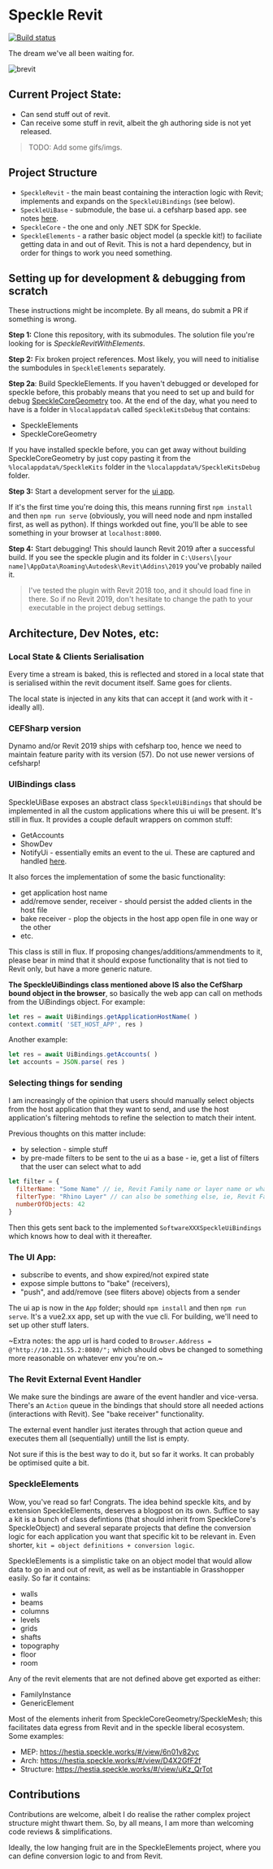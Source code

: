 # Speckle Revit

[![Build status](https://ci.appveyor.com/api/projects/status/03r7l9i2ohqqra2c?svg=true)](https://ci.appveyor.com/project/SpeckleWorks/specklerevitreboot)

The dream we've all been waiting for. 

![brevit](https://user-images.githubusercontent.com/7696515/58039037-7fd43500-7b29-11e9-9d72-f09733ede653.PNG)


## Current Project State:

- Can send stuff out of revit.
- Can receive some stuff in revit, albeit the gh authoring side is not yet released.

> TODO: Add some gifs/imgs.

## Project Structure

- `SpeckleRevit` - the main beast containing the interaction logic with Revit; implements and expands on the `SpeckleUiBindings` (see below). 
- `SpeckleUiBase` - submodule, the base ui. a cefsharp based app. see notes [here](https://github.com/speckleworks/SpeckleUi).
- `SpeckleCore` - the one and only .NET SDK for Speckle. 
- `SpeckleElements` - a rather basic object model (a speckle kit!) to faciliate getting data in and out of Revit. This is not a hard dependency, but in order for things to work you need something. 

## Setting up for development & debugging from scratch

These instructions might be incomplete. By all means, do submit a PR if something is wrong. 

**Step 1:** Clone this repository, with its submodules. The solution file you're looking for is *SpeckleRevitWithElements*.

**Step 2:** Fix broken project references. Most likely, you will need to initialise the sumbodules in `SpeckleElements` separately.

**Step 2a**: Build SpeckleElements. If you haven't debugged or developed for speckle before, this probably means that you need to set up and build for debug [SpeckleCoreGeometry](https://github.com/speckleworks/SpeckleCoreGeometry) too. At the end of the day, what you need to have is a folder in `%localappdata%` called `SpeckleKitsDebug` that contains:
- SpeckleElements
- SpeckleCoreGeometry

If you have installed speckle before, you can get away without building SpeckleCoreGeometry by just copy pasting it from the `%localappdata%/SpeckleKits` folder in the `%localappdata%/SpeckleKitsDebug` folder.

**Step 3:** Start a development server for the [ui app](https://github.com/speckleworks/SpeckleUi). 

If it's the first time you're doing this, this means running first `npm install` and then `npm run serve` (obviously, you will need node and npm installed first, as well as python). If things workded out fine, you'll be able to see something in your browser at `localhost:8000`. 

**Step 4:** Start debugging! This should launch Revit 2019 after a successful build. If you see the speckle plugin and its folder in `C:\Users\[your name]\AppData\Roaming\Autodesk\Revit\Addins\2019` you've probably nailed it. 

> I've tested the plugin with Revit 2018 too, and it should load fine in there. So if no Revit 2019, don't hesitate to change the path to your executable in the project debug settings. 


## Architecture, Dev Notes, etc: 

### Local State & Clients Serialisation

Every time a stream is baked, this is reflected and stored in a local state that is serialised within the revit document itself. Same goes for clients. 

The local state is injected in any kits that can accept it (and work with it - ideally all). 

### CEFSharp version

Dynamo and/or Revit 2019 ships with cefsharp too, hence we need to maintain feature parity with its version (57). Do not use newer versions of cefsharp!

### UIBindings class 

SpeckleUiBase exposes an abstract class `SpeckleUiBindings` that should be implemented in all the custom applications where this ui will be present. It's still in flux. It provides a couple default wrappers on common stuff:

- GetAccounts
- ShowDev
- NotifyUi - essentially emits an event to the ui. These are captured and handled [here](https://github.com/speckleworks/SpeckleUi/blob/master/App/src/main.js#L20-L30).

It also forces the implementation of some the basic functionality:
- get application host name
- add/remove sender, receiver - should persist the added clients in the host file
- bake receiver - plop the objects in the host app open file in one way or the other
- etc. 

This class is still in flux. If proposing changes/additions/ammendments to it, please bear in mind that it should expose functionality that is not tied to Revit only, but have a more generic nature.

**The SpeckleUiBindings class mentioned above IS also the CefSharp bound object in the browser**, so basically the web app can call on methods from the UiBindings object. For example: 

```js
let res = await UiBindings.getApplicationHostName( )
context.commit( 'SET_HOST_APP', res )
```
Another example:

```js
let res = await UiBindings.getAccounts( )
let accounts = JSON.parse( res )
```

### Selecting things for sending

I am increasingly of the opinion that users should manually select objects from the host application that they want to send, and use the host application's filtering mehtods to refine the selection to match their intent.

Previous thoughts on this matter include:

- by selection - simple stuff
- by pre-made filters to be sent to the ui as a base - ie, get a list of filters that the user can select what to add

```js
let filter = {
  filterName: "Some Name" // ie, Revit Family name or layer name or whatever
  filterType: "Rhino Layer" // can also be something else, ie, Revit Family
  numberOfObjects: 42
}
```

Then this gets sent back to the implemented `SoftwareXXXSpeckleUiBindings` which knows how to deal with it thereafter. 

### The UI App:

- subscribe to events, and show expired/not expired state
- expose simple buttons to "bake" (receivers), 
- "push", and add/remove (see fliters above) objects from a sender

The ui ap is now in the `App` folder; should `npm install` and then `npm run serve`. It's a vue2.xx app, set up with the vue cli. For building, we'll need to set up other stuff laters.

~Extra notes: the app url is hard coded to `Browser.Address = @"http://10.211.55.2:8080/";` which should obvs be changed to something more reasonable on whatever env you're on.~

### The Revit External Event Handler

We make sure the bindings are aware of the event handler and vice-versa. There's an `Action` queue in the bindings that should store all needed actions (interactions with Revit). See "bake receiver" functionality.

The external event handler just iterates through that action queue and executes them all (sequentially) untill the list is empty. 

Not sure if this is the best way to do it, but so far it works. It can probably be optimised quite a bit. 

### SpeckleElements

Wow, you've read so far! Congrats. The idea behind speckle kits, and by extension SpeckleElements, deserves a blogpost on its own. Suffice to say a kit is a bunch of class defintions (that should inherit from SpeckleCore's SpeckleObject) and several separate projects that define the conversion logic for each application you want that specific kit to be relevant in. Even shorter, `kit = object definitions + conversion logic`. 

SpeckleElements is a simplistic take on an object model that would allow data to go in and out of revit, as well as be instantiable in Grasshopper easily. So far it contains: 
- walls
- beams
- columns
- levels
- grids
- shafts
- topography
- floor
- room 

Any of the revit elements that are not defined above get exported as either:
- FamilyInstance
- GenericElement 

Most of the elements inherit from SpeckleCoreGeometry/SpeckleMesh; this facilitates data egress from Revit and in the speckle liberal ecosystem. Some examples:
- MEP: https://hestia.speckle.works/#/view/6n01v82yc
- Arch: https://hestia.speckle.works/#/view/D4X2GfF2f
- Structure: https://hestia.speckle.works/#/view/uKz_QrTot


## Contributions

Contributions are welcome, albeit I do realise the rather complex project structure might thwart them. So, by all means, I am more than welcoming code reviews & simplifications. 

Ideally, the low hanging fruit are in the SpeckleElements project, where you can define conversion logic to and from Revit. 
